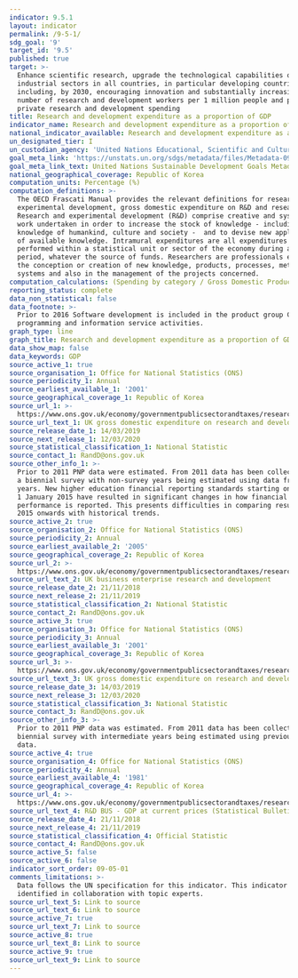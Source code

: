 ```yaml
---
indicator: 9.5.1
layout: indicator
permalink: /9-5-1/
sdg_goal: '9'
target_id: '9.5'
published: true
target: >-
  Enhance scientific research, upgrade the technological capabilities of
  industrial sectors in all countries, in particular developing countries,
  including, by 2030, encouraging innovation and substantially increasing the
  number of research and development workers per 1 million people and public and
  private research and development spending
title: Research and development expenditure as a proportion of GDP
indicator_name: Research and development expenditure as a proportion of GDP
national_indicator_available: Research and development expenditure as a proportion of GDP
un_designated_tier: I
un_custodian_agency: 'United Nations Educational, Scientific and Cultural Organization (UNESCO)'
goal_meta_link: 'https://unstats.un.org/sdgs/metadata/files/Metadata-09-05-01.pdf'
goal_meta_link_text: United Nations Sustainable Development Goals Metadata (PDF 382 KB)
national_geographical_coverage: Republic of Korea
computation_units: Percentage (%)
computation_definitions: >-
  The OECD Frascati Manual provides the relevant definitions for research and
  experimental development, gross domestic expenditure on R&D and researchers.
  Research and experimental development (R&D) comprise creative and systematic
  work undertaken in order to increase the stock of knowledge - including
  knowledge of humankind, culture and society -  and to devise new applications
  of available knowledge. Intramural expenditures are all expenditures for R&D
  performed within a statistical unit or sector of the economy during a specific
  period, whatever the source of funds. Researchers are professionals engaged in
  the conception or creation of new knowledge, products, processes, methods and
  systems and also in the management of the projects concerned.
computation_calculations: (Spending by category / Gross Domestic Product) * 100
reporting_status: complete
data_non_statistical: false
data_footnote: >-
  Prior to 2016 Software development is included in the product group Computer
  programming and information service activities.
graph_type: line
graph_title: Research and development expenditure as a proportion of GDP
data_show_map: false
data_keywords: GDP
source_active_1: true
source_organisation_1: Office for National Statistics (ONS)
source_periodicity_1: Annual
source_earliest_available_1: '2001'
source_geographical_coverage_1: Republic of Korea
source_url_1: >-
  https://www.ons.gov.uk/economy/governmentpublicsectorandtaxes/researchanddevelopmentexpenditure/datasets/ukgrossdomesticexpenditureonresearchanddevelopment
source_url_text_1: UK gross domestic expenditure on research and development dataset
source_release_date_1: 14/03/2019
source_next_release_1: 12/03/2020
source_statistical_classification_1: National Statistic
source_contact_1: RandD@ons.gov.uk
source_other_info_1: >-
  Prior to 2011 PNP data were estimated. From 2011 data has been collected from
  a biennial survey with non-survey years being estimated using data from survey
  years. New higher education financial reporting standards starting on or after
  1 January 2015 have resulted in significant changes in how financial
  performance is reported. This presents difficulties in comparing results from
  2015 onwards with historical trends.
source_active_2: true
source_organisation_2: Office for National Statistics (ONS)
source_periodicity_2: Annual
source_earliest_available_2: '2005'
source_geographical_coverage_2: Republic of Korea
source_url_2: >-
  https://www.ons.gov.uk/economy/governmentpublicsectorandtaxes/researchanddevelopmentexpenditure/datasets/ukbusinessenterpriseresearchanddevelopment
source_url_text_2: UK business enterprise research and development
source_release_date_2: 21/11/2018
source_next_release_2: 21/11/2019
source_statistical_classification_2: National Statistic
source_contact_2: RandD@ons.gov.uk
source_active_3: true
source_organisation_3: Office for National Statistics (ONS)
source_periodicity_3: Annual
source_earliest_available_3: '2001'
source_geographical_coverage_3: Republic of Korea
source_url_3: >-
  https://www.ons.gov.uk/economy/governmentpublicsectorandtaxes/researchanddevelopmentexpenditure/datasets/ukgrossdomesticexpenditureonresearchanddevelopmentregionaltables
source_url_text_3: UK gross domestic expenditure on research and development regional dataset
source_release_date_3: 14/03/2019
source_next_release_3: 12/03/2020
source_statistical_classification_3: National Statistic
source_contact_3: RandD@ons.gov.uk
source_other_info_3: >-
  Prior to 2011 PNP data was estimated. From 2011 data has been collected from a
  biennial survey with intermediate years being estimated using previous years
  data.
source_active_4: true
source_organisation_4: Office for National Statistics (ONS)
source_periodicity_4: Annual
source_earliest_available_4: '1981'
source_geographical_coverage_4: Republic of Korea
source_url_4: >-
  https://www.ons.gov.uk/economy/governmentpublicsectorandtaxes/researchanddevelopmentexpenditure/timeseries/dlht/berd
source_url_text_4: R&D BUS - GDP at current prices (Statistical Bulletin)
source_release_date_4: 21/11/2018
source_next_release_4: 21/11/2019
source_statistical_classification_4: Official Statistic
source_contact_4: RandD@ons.gov.uk
source_active_5: false
source_active_6: false
indicator_sort_order: 09-05-01
comments_limitations: >-
  Data follows the UN specification for this indicator. This indicator has been
  identified in collaboration with topic experts.
source_url_text_5: Link to source
source_url_text_6: Link to source
source_active_7: true
source_url_text_7: Link to source
source_active_8: true
source_url_text_8: Link to source
source_active_9: true
source_url_text_9: Link to source
---
```

